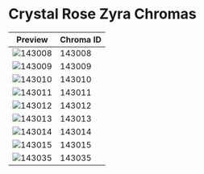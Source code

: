 # Crystal Rose Zyra Chromas

| Preview | Chroma ID |
|---------|-----------|
| ![143008](https://raw.communitydragon.org/latest/plugins/rcp-be-lol-game-data/global/default/v1/champion-chroma-images/143/143008.png) | 143008 |
| ![143009](https://raw.communitydragon.org/latest/plugins/rcp-be-lol-game-data/global/default/v1/champion-chroma-images/143/143009.png) | 143009 |
| ![143010](https://raw.communitydragon.org/latest/plugins/rcp-be-lol-game-data/global/default/v1/champion-chroma-images/143/143010.png) | 143010 |
| ![143011](https://raw.communitydragon.org/latest/plugins/rcp-be-lol-game-data/global/default/v1/champion-chroma-images/143/143011.png) | 143011 |
| ![143012](https://raw.communitydragon.org/latest/plugins/rcp-be-lol-game-data/global/default/v1/champion-chroma-images/143/143012.png) | 143012 |
| ![143013](https://raw.communitydragon.org/latest/plugins/rcp-be-lol-game-data/global/default/v1/champion-chroma-images/143/143013.png) | 143013 |
| ![143014](https://raw.communitydragon.org/latest/plugins/rcp-be-lol-game-data/global/default/v1/champion-chroma-images/143/143014.png) | 143014 |
| ![143015](https://raw.communitydragon.org/latest/plugins/rcp-be-lol-game-data/global/default/v1/champion-chroma-images/143/143015.png) | 143015 |
| ![143035](https://raw.communitydragon.org/latest/plugins/rcp-be-lol-game-data/global/default/v1/champion-chroma-images/143/143035.png) | 143035 |